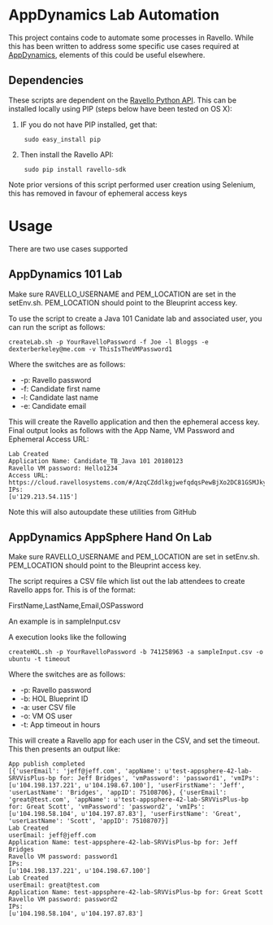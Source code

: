 # AppDynamics Lab Automation

This project contains code to automate some processes in Ravello. While this has been written to address some specific use cases required at [AppDynamics](http://www.appdynamics.com/), elements of this could be useful elsewhere.

## Dependencies

These scripts are dependent on the [Ravello Python API](https://github.com/ravello/python-sdk). This can be installed locally using PIP (steps below have been tested on OS X):

1. IF you do not have PIP installed, get that:

		sudo easy_install pip

2. Then install the Ravello API:

		sudo pip install ravello-sdk
	
Note prior versions of this script performed user creation using Selenium, this has removed in favour of ephemeral access keys
	
# Usage

There are two use cases supported

## AppDynamics 101 Lab

Make sure RAVELLO_USERNAME and PEM_LOCATION are set in the setEnv.sh. PEM_LOCATION should point to the Bleuprint access key.

To use the script to create a Java 101 Canidate lab and associated user, you can run the script as follows:

	createLab.sh -p YourRavelloPassword -f Joe -l Bloggs -e dexterberkeley@me.com -v ThisIsTheVMPassword1

Where the switches are as follows:

* -p: Ravello password
* -f: Candidate first name
* -l: Candidate last name
* -e: Candidate email

This will create the Ravello application and then the ephemeral access key. Final output looks as follows with the App Name, VM Password and Ephemeral Access URL:

~~~
Lab Created
Application Name: Candidate_TB_Java 101 20180123
Ravello VM password: Hello1234
Access URL: https://cloud.ravellosystems.com/#/AzqCZddlkgjwefqdqsPewBjXo2DC81GSMJkykJBhL9zv23gjeab2F
IPs:
[u'129.213.54.115']
~~~

Note this will also autoupdate these utilities from GitHub

## AppDynamics AppSphere Hand On Lab

Make sure RAVELLO_USERNAME and PEM_LOCATION are set in setEnv.sh. PEM_LOCATION should point to the Bleuprint access key.

The script requires a CSV file which list out the lab attendees to create Ravello apps for. This is of the format:

FirstName,LastName,Email,OSPassword

An example is in sampleInput.csv

A execution looks like the following

	createHOL.sh -p YourRavelloPassword -b 741258963 -a sampleInput.csv -o ubuntu -t timeout

Where the switches are as follows:

* -p: Ravello password
* -b: HOL Blueprint ID
* -a: user CSV file
* -o: VM OS user
* -t: App timeout in hours

This will create a Ravello app for each user in the CSV, and set the timeout. This then presents an output like:

~~~~
App publish completed
[{'userEmail': 'jeff@jeff.com', 'appName': u'test-appsphere-42-lab-SRVVisPlus-bp for: Jeff Bridges', 'vmPassword': 'password1', 'vmIPs': [u'104.198.137.221', u'104.198.67.100'], 'userFirstName': 'Jeff', 'userLastName': 'Bridges', 'appID': 75108706}, {'userEmail': 'great@test.com', 'appName': u'test-appsphere-42-lab-SRVVisPlus-bp for: Great Scott', 'vmPassword': 'password2', 'vmIPs': [u'104.198.58.104', u'104.197.87.83'], 'userFirstName': 'Great', 'userLastName': 'Scott', 'appID': 75108707}]
Lab Created
userEmail: jeff@jeff.com
Application Name: test-appsphere-42-lab-SRVVisPlus-bp for: Jeff Bridges
Ravello VM password: password1
IPs:
[u'104.198.137.221', u'104.198.67.100']
Lab Created
userEmail: great@test.com
Application Name: test-appsphere-42-lab-SRVVisPlus-bp for: Great Scott
Ravello VM password: password2
IPs:
[u'104.198.58.104', u'104.197.87.83']
~~~~